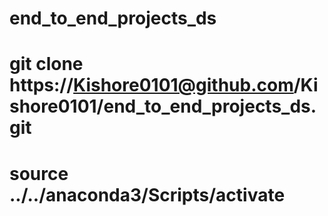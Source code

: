 # end_to_end_projects_ds
# git clone https://Kishore0101@github.com/Kishore0101/end_to_end_projects_ds.git
# source ../../anaconda3/Scripts/activate